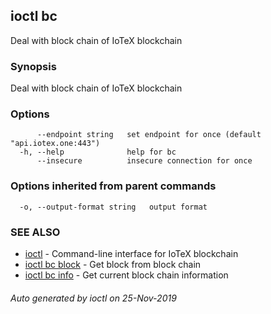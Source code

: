## ioctl bc

Deal with block chain of IoTeX blockchain

### Synopsis

Deal with block chain of IoTeX blockchain

### Options

```
      --endpoint string   set endpoint for once (default "api.iotex.one:443")
  -h, --help              help for bc
      --insecure          insecure connection for once
```

### Options inherited from parent commands

```
  -o, --output-format string   output format
```

### SEE ALSO

* [ioctl](../README.md)	 - Command-line interface for IoTeX blockchain
* [ioctl bc block](ioctl_bc_block.md)	 - Get block from block chain
* [ioctl bc info](ioctl_bc_info.md)	 - Get current block chain information

###### Auto generated by ioctl on 25-Nov-2019
